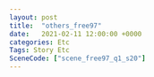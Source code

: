 ```yaml
---
layout: post
title:  "others_free97"
date:   2021-02-11 12:00:00 +0000
categories: Etc
Tags: Story Etc
SceneCode: ["scene_free97_q1_s20"]
---
```

